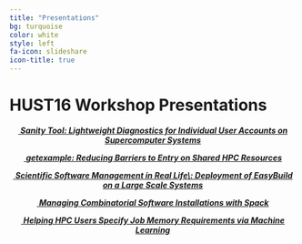 ```yaml
---
title: "Presentations"
bg: turquoise
color: white
style: left
fa-icon: slideshare
icon-title: true
---
```


# HUST16 Workshop Presentations


<div style="text-align:center;">
  <p>
    <a href="presentations/Sanitytool_SC16.pdf">
      <i class="fa fa-file-text-o">&nbsp;<b>Sanity Tool: Lightweight Diagnostics for Individual User Accounts
    on Supercomputer Systems</b></i>
    </a>
  </p>
</div>


<div style="text-align:center;">
  <p>
    <a href="presentations/GetExample.pdf">
      <i class="fa fa-file-text-o">&nbsp;<b>getexample: Reducing Barriers to Entry on Shared HPC Resources</b></i>
    </a>
  </p>
</div>

<div style="text-align:center;">
  <p>
    <a href="presentations/eb-hust16.pdf">
      <i class="fa fa-file-text-o">&nbsp;<b>Scientific Software Management in Real Life\: Deployment of
    EasyBuild on a Large Scale Systems</b></i>
    </a>
  </p>
</div>

<div style="text-align:center;">
  <p>
    <a href="presentations/HUST_TALK.pptx">
      <i class="fa fa-file-text-o">&nbsp;<b>Managing Combinatorial Software Installations with Spack</b></i>
    </a>
  </p>
</div>

<div style="text-align:center;">
  <p>
    <a href="presentations/eduardo-ibm-hust16.pdf">
      <i class="fa fa-file-text-o">&nbsp;<b>Helping HPC Users Specify Job Memory Requirements via Machine Learning</b></i>
    </a>
  </p>
</div>